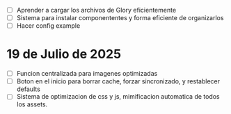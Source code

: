 - [ ] Aprender a cargar los archivos de Glory eficientemente
- [ ] Sistema para instalar componententes y forma eficiente de organizarlos
- [ ] Hacer config example

# 19 de Julio de 2025

- [ ] Funcion centralizada para imagenes optimizadas
- [ ] Boton en el inicio para borrar cache, forzar sincronizado, y restablecer defaults
- [ ] Sistema de optimizacion de css y js, mimificacion automatica de todos los assets. 